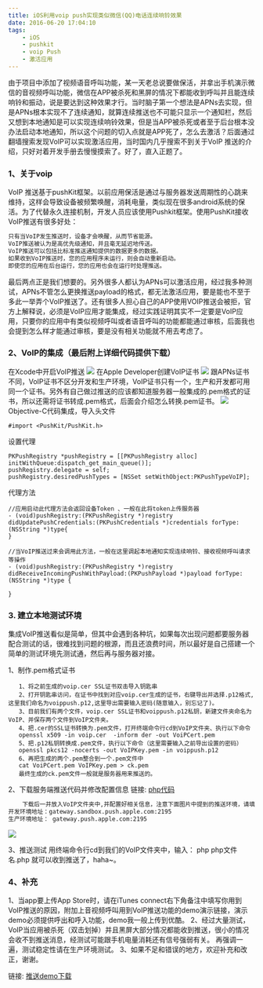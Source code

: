 ```yaml
---
title: iOS利用voip push实现类似微信(QQ)电话连续响铃效果
date: 2016-06-20 17:04:10
tags:
    - iOS
    - pushkit
    - voip Push
    - 激活应用
---
```

由于项目中添加了视频语音呼叫功能，某一天老总说要做保活，并拿出手机演示微信的音视频呼叫功能，微信在APP被杀死和黑屏的情况下都能收到呼叫并且能连续响铃和振动，说是要达到这种效果才行。<!-- more -->当时脑子第一个想法是APNs去实现，但是APNs根本实现不了连续通知，就算连续推送也不可能只显示一个通知栏，然后又想到本地通知是可以实现连续响铃效果，但是当APP被杀死或者至于后台根本没办法启动本地通知，所以这个问题的切入点就是APP死了，怎么去激活？后面通过翻墙搜索发现VoIP可以实现激活应用，当时国内几乎搜索不到关于VoIP 推送的介绍，只好对着开发手册去慢慢摸索了。好了，直入正题了。
	
### 1、关于voip
  VoIP 推送基于pushKit框架。以前应用保活是通过与服务器发送周期性的心跳来维持，这样会导致设备被频繁唤醒，消耗电量，类似现在很多android系统的保活。为了代替永久连接机制，开发人员应该使用Pushkit框架。使用PushKit接收VoIP推送有很多好处：
 ``` bash
只有当VoIP发生推送时，设备才会唤醒，从而节省能源。
VoIP推送被认为是高优先级通知，并且毫无延迟地传送。
VoIP推送可以包括比标准推送通知提供的数据更多的数据。
如果收到VoIP推送时，您的应用程序未运行，则会自动重新启动。
即使您的应用在后台运行，您的应用也会在运行时处理推送。
```
最后两点正是我们想要的。另外很多人都认为APNs可以激活应用，经过我多种测试，APNs不管怎么更换推送payload的格式，都无法激活应用，要是能也不至于多此一举弄个VoIP推送了。还有很多人担心自己的APP使用VOIP推送会被拒，官方上解释说，必须是VoIP应用才能集成，经过实践证明其实不一定要是VoIP应用，只要你的应用中有类似视频呼叫或者语音呼叫的功能都能通过审核，后面我也会提到怎么样才能通过审核，要是没有相关功能就不用去考虑了。

### 2、VoIP的集成（最后附上详细代码提供下载）
  在Xcode中开启VoIP推送
![](./img/voip_setting.png)
  在Apple Developer创建VoIP证书
![](./img/voip_center.png)
跟APNs证书不同，VoIP证书不区分开发和生产环境，VoIP证书只有一个，生产和开发都可用同一个证书。另外有自己做过推送的应该都知道服务器一般集成的.pem格式的证书，所以还需将证书转成.pem格式，后面会介绍怎么转换.pem证书。
![](./img/voip_pushkit.png)
Objective-C代码集成，导入头文件
```
#import <PushKit/PushKit.h>
```
设置代理
```
PKPushRegistry *pushRegistry = [[PKPushRegistry alloc] initWithQueue:dispatch_get_main_queue()];
pushRegistry.delegate = self;
pushRegistry.desiredPushTypes = [NSSet setWithObject:PKPushTypeVoIP];
```
代理方法
```
//应用启动此代理方法会返回设备Token 、一般在此将token上传服务器
- (void)pushRegistry:(PKPushRegistry *)registry didUpdatePushCredentials:(PKPushCredentials *)credentials forType:(NSString *)type{
}
```
```
//当VoIP推送过来会调用此方法，一般在这里调起本地通知实现连续响铃、接收视频呼叫请求等操作
- (void)pushRegistry:(PKPushRegistry *)registry didReceiveIncomingPushWithPayload:(PKPushPayload *)payload forType:(NSString *)type {
    
}
```

### 3. 建立本地测试环境
集成VoIP推送看似是简单，但其中会遇到各种坑，如果每次出现问题都要服务器配合测试的话，很难找到问题的根源，而且还浪费时间，所以最好是自己搭建一个简单的测试环境先测试通，然后再与服务器对接。
 
   1、制作.pem格式证书
 ```
    1、将之前生成的voip.cer SSL证书双击导入钥匙串
    2、打开钥匙串访问，在证书中找到对应voip.cer生成的证书，右键导出并选择.p12格式,这里我们命名为voippush.p12,这里导出需要输入密码(随意输入，别忘记了)。
    3、目前我们有两个文件，voip.cer SSL证书和voippush.p12私钥，新建文件夹命名为VoIP、并保存两个文件到VoIP文件夹。
    4、把.cer的SSL证书转换为.pem文件，打开终端命令行cd到VoIP文件夹、执行以下命令
    openssl x509 -in voip.cer  -inform der -out VoiPCert.pem
    5、把.p12私钥转换成.pem文件，执行以下命令（这里需要输入之前导出设置的密码）
    openssl pkcs12 -nocerts -out VoIPKey.pem -in voippush.p12
    6、再把生成的两个.pem整合到一个.pem文件中
    cat VoiPCert.pem VoIPKey.pem > ck.pem
    最终生成的ck.pem文件一般就是服务器用来推送的。
  ```
   
 2、下载服务端推送代码并修改配置信息
    链接: [php代码](https://hexo.io/docs/writing.html)
``` bash
    下载后一并放入VoIP文件夹中,并配置好相关信息，注意下面图片中提到的推送环境，请填写对应的环境地址，一般测试VoIP推送的稳定性最好是通过Hoc证书打包在生产环境中测试。
开发环境地址：gateway.sandbox.push.apple.com:2195 
生产环境地址： gateway.push.apple.com:2195
 ```    
![](./img/voip_php.png)
 

3、推送测试
    用终端命令行cd到我们的VoIP文件夹中，输入： php  php文件名.php 
    就可以收到推送了，haha~。

   
    
    


###   4、补充

1、当app要上传App Store时，请在iTunes connect右下角备注中填写你用到VoIP推送的原因，附加上音视频呼叫用到VoIP推送功能的demo演示链接，演示demo必须提供呼出和呼入功能，demo我一般上传到优酷。
2、经过大量测试，VoIP当应用被杀死（双击划掉）并且黑屏大部分情况都能收到推送，很小的情况会收不到推送消息，经测试可能跟手机电量消耗还有信号强弱有关。 再强调一遍，测试稳定性请在生产环境测试。
3、如果不足和错误的地方，欢迎补充和改正，谢谢。

  链接: [推送demo下载](https://hexo.io/docs/writing.html)

